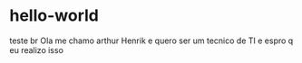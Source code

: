 # hello-world
teste br
Ola me chamo arthur Henrik e quero ser um tecnico de TI e espro q eu realizo isso
